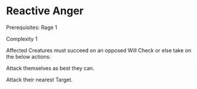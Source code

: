 # Reactive Anger
Prerequisites: Rage 1

Complexity 1

Affected Creatures must succeed on an opposed Will Check or else take on the below actions:

Attack themselves as best they can.

Attack their nearest Target.
